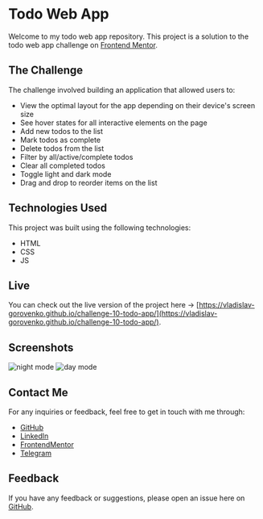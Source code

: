 # Todo Web App

Welcome to my todo web app repository. This project is a solution to the todo web app challenge on [Frontend Mentor](https://www.frontendmentor.io).

## The Challenge

The challenge involved building an application that allowed users to:

* View the optimal layout for the app depending on their device's screen size
* See hover states for all interactive elements on the page
* Add new todos to the list
* Mark todos as complete
* Delete todos from the list
* Filter by all/active/complete todos
* Clear all completed todos
* Toggle light and dark mode
* Drag and drop to reorder items on the list

## Technologies Used

This project was built using the following technologies:

- HTML
- CSS
- JS

## Live

You can check out the live version of the project here -> [https://vladislav-gorovenko.github.io/challenge-10-todo-app/](https://vladislav-gorovenko.github.io/challenge-10-todo-app/).

## Screenshots

![night mode](./screenshots/screenshot-1.png)
![day mode](./screenshots/screenshot-2.png)

## Contact Me

For any inquiries or feedback, feel free to get in touch with me through:

- [GitHub](https://github.com/vladislav-gorovenko)
- [LinkedIn](https://www.linkedin.com/in/vladislavgorovenko/)
- [FrontendMentor](https://www.frontendmentor.io/profile/martinideniam/)
- [Telegram](https://t.me/vlad_webdev_iam)

## Feedback

If you have any feedback or suggestions, please open an issue here on [GitHub](https://github.com/vladislav-gorovenko/https://vladislav-gorovenko.github.io/challenge-10-todo-app/issues).
